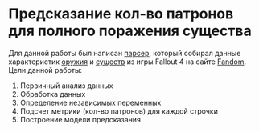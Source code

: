 # Предсказание кол-во патронов для полного поражения существа
Для данной работы был написан [парсер](https://github.com/Playmen998/Parsing_Weapon_Fallout4), который собирал данные характеристик
[оружия](https://fallout.fandom.com/ru/wiki/%D0%9E%D1%80%D1%83%D0%B6%D0%B8%D0%B5_Fallout_4) и [существ](https://www.google.com/search?q=%D1%81%D1%83%D1%89%D0%B5%D1%81%D1%82%D0%B2%D0%B0+fallout+4&oq=%D1%81%D1%83%D1%89%D0%B5%D1%81%D1%82%D0%B2%D0%B0+&aqs=chrome.1.69i57j35i39j0i3j0i512l2j69i60l3.4071j0j4&sourceid=chrome&ie=UTF-8)
из игры Fallout 4 на сайте [Fandom](https://www.fandom.com/).
Цели данной работы:
1. Первичный анализ данных
2. Обработка данных
3. Определение независимых переменных
4. Подсчет метрики (кол-во патронов) для каждой строчки
5. Построение модели предсказания
